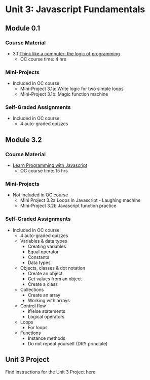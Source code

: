 # Unit 3: Javascript Fundamentals

## Module 0.1

### Course Material

* 3.1 [Think like a computer: the logic of programming](https://openclassrooms.com/en/courses/5261196-think-like-a-computer-the-logic-of-programming)
   * OC course time: 4 hrs 

### Mini-Projects

* Included in OC course:
   * Mini-Project 3.1a: 
     Write logic for two simple loops
   * Mini-Project 3.1b:
     Magic function machine  

### Self-Graded Assignments

* Included in OC course: 
   * 4 auto-graded quizzes

## Module 3.2 

### Course Material

* [Learn Programming with Javascript](https://openclassrooms.com/en/courses/5664271-learn-programming-with-javascript)
   * OC course time: 15 hrs 

### Mini-Projects

* Not included in OC course
   * Mini Project 3.2a
     Loops in Javascript - Laughing machine 
   * Mini-Project 3.2b
     Javascript function practice

### Self-Graded Assignments

* Included in OC course: 
     * 4 auto-graded quizzes
     * Variables & data types
	     * Creating variables
	     * Equal operator
	     * Constants
	     * Data types
     * Objects, classes & dot notation
	     * Create an object
	     * Get values from an object
	     * Create a class
     * Collections
	     * Create an array
	     * Working with arrays
     * Control flow
	     * If/else statements
	     * Logical operators
     * Loops
     	* For loops
     * Functions
     	* Instance methods
     	* Do not repeat yourself (DRY principle)

## Unit 3 Project

Find instructions for the Unit 3 Project here.

